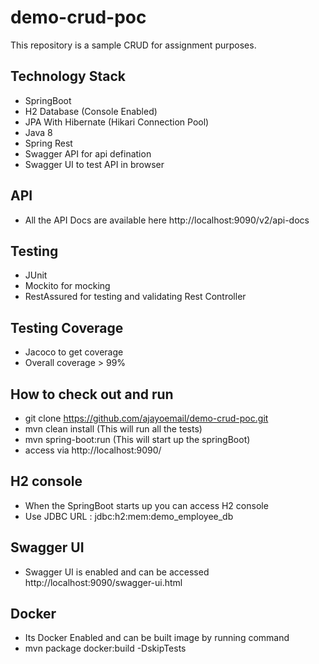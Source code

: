 # demo-crud-poc

This repository is a sample CRUD for assignment purposes.

## Technology Stack
   - SpringBoot
   - H2 Database (Console Enabled)
   - JPA With Hibernate (Hikari Connection Pool)
   - Java 8
   - Spring Rest
   - Swagger API for api defination
   - Swagger UI to test API in browser
   
 ## API
   - All the API Docs are available here http://localhost:9090/v2/api-docs  
   
 
 ## Testing
   - JUnit
   - Mockito for mocking
   - RestAssured for testing and validating Rest Controller
   
 ## Testing Coverage
   - Jacoco to get coverage
   - Overall coverage > 99%
   
 
 ## How to check out and run
 
  - git clone https://github.com/ajayoemail/demo-crud-poc.git
  - mvn clean install (This will run all the tests)
  - mvn spring-boot:run (This will start up the springBoot)
  - access via http://localhost:9090/
  
 ## H2 console
  - When the SpringBoot starts up you can access H2 console
  - Use JDBC URL : jdbc:h2:mem:demo_employee_db
  
 ## Swagger UI
  - Swagger UI is enabled and can be accessed http://localhost:9090/swagger-ui.html
  
 ## Docker
   - Its Docker Enabled and can be built image by running command 
   - mvn package docker:build -DskipTests
 
  
 
 
    
   
